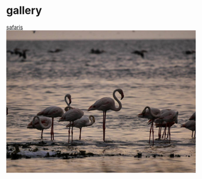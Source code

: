 # gallery

[safaris](https://photos.app.goo.gl/g6ycekYAgzfMityX6)
[![safaris - flamingos](img/gallery2.jpg)](https://photos.app.goo.gl/g6ycekYAgzfMityX6)

